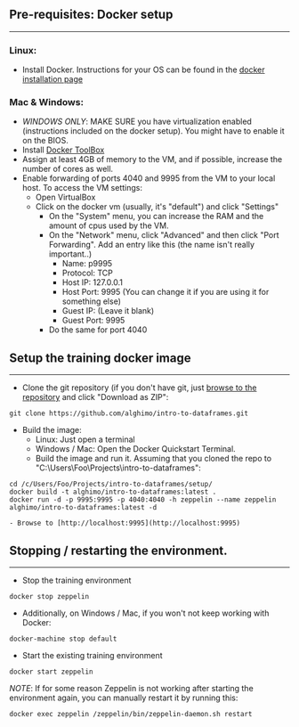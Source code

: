 ## Pre-requisites: Docker setup
---

### Linux:
- Install Docker. Instructions for your OS can be found in the [docker installation page](https://docs.docker.com/engine/installation/)

### Mac & Windows:
- *WINDOWS ONLY*: MAKE SURE you have virtualization enabled (instructions included on the docker setup). You might have to enable it on the BIOS.
- Install [Docker ToolBox](https://www.docker.com/products/docker-toolbox)
- Assign at least 4GB of memory to the VM, and if possible, increase the number of cores as well.
- Enable forwarding of ports 4040 and 9995 from the VM to your local host. To access the VM settings:
    - Open VirtualBox
    - Click on the docker vm (usually, it's "default") and click "Settings"
        - On the "System" menu, you can increase the RAM and the amount of cpus used by the VM.
        - On the "Network" menu, click "Advanced" and then click "Port Forwarding". Add an entry like this (the name isn't really important..)
            - Name: p9995
            - Protocol: TCP
            - Host IP: 127.0.0.1
            - Host Port: 9995 (You can change it if you are using it for something else)
            - Guest IP: (Leave it blank)
            - Guest Port: 9995
        - Do the same for port 4040

## Setup the training docker image
---

- Clone the git repository (if you don't have git, just [browse to the repository](https://github.com/alghimo/intro-to-dataframes) and click "Download as ZIP":
```
git clone https://github.com/alghimo/intro-to-dataframes.git
```

- Build the image:
    - Linux: Just open a terminal
    - Windows / Mac: Open the Docker Quickstart Terminal.
    - Build the image and run it. Assuming that you cloned the repo to "C:\Users\Foo\Projects\intro-to-dataframes":
```
cd /c/Users/Foo/Projects/intro-to-dataframes/setup/
docker build -t alghimo/intro-to-dataframes:latest .
docker run -d -p 9995:9995 -p 4040:4040 -h zeppelin --name zeppelin alghimo/intro-to-dataframes:latest -d
```
    - Browse to [http://localhost:9995](http://localhost:9995)

## Stopping / restarting the environment.
---

- Stop the training environment
```
docker stop zeppelin
```
- Additionally, on Windows / Mac, if you won't not keep working with Docker:
```
docker-machine stop default
```

- Start the existing training environment
```
docker start zeppelin
```
*NOTE*: If for some reason Zeppelin is not working after starting the environment again, you can manually restart it by running this:
```
docker exec zeppelin /zeppelin/bin/zeppelin-daemon.sh restart
```
